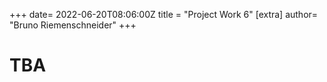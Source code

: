 +++
date= 2022-06-20T08:06:00Z
title = "Project Work 6"
[extra]
author= "Bruno Riemenschneider"
+++

# TBA 
